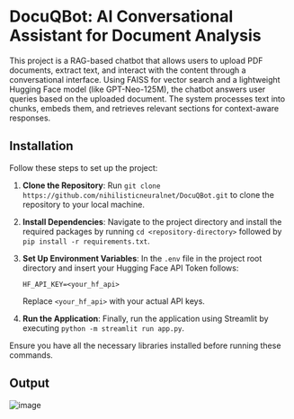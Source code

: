 # DocuQBot: AI Conversational Assistant for Document Analysis

This project is a RAG-based chatbot that allows users to upload PDF documents, extract text, and interact with the content through a conversational interface. Using FAISS for vector search and a lightweight Hugging Face model (like GPT-Neo-125M), the chatbot answers user queries based on the uploaded document. The system processes text into chunks, embeds them, and retrieves relevant sections for context-aware responses.

## Installation

Follow these steps to set up the project:

1. **Clone the Repository**: Run `git clone https://github.com/nihilisticneuralnet/DocuQBot.git` to clone the repository to your local machine.

2. **Install Dependencies**: Navigate to the project directory and install the required packages by running `cd <repository-directory>` followed by `pip install -r requirements.txt`. 

3. **Set Up Environment Variables**: In the `.env` file in the project root directory and insert your Hugging Face API Token follows:
   ```plaintext
   HF_API_KEY=<your_hf_api>
   ```
   Replace `<your_hf_api>` with your actual API keys.

4. **Run the Application**: Finally, run the application using Streamlit by executing `python -m streamlit run app.py`.

Ensure you have all the necessary libraries installed before running these commands.

## Output

![image](https://github.com/user-attachments/assets/5ba8ae83-d747-4075-8e20-732251057b0b)
